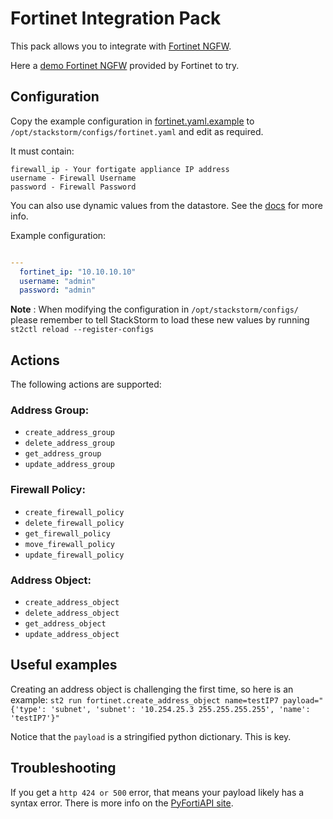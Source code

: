 # Fortinet Integration Pack
This pack allows you to integrate with
[Fortinet NGFW](https://www.fortinet.com/products/next-generation-firewall.html).

Here a [demo Fortinet NGFW](https://fortigate.fortidemo.com) provided by Fortinet to try.

## Configuration
Copy the example configuration in [fortinet.yaml.example](./fortinet.yaml.example) to 
`/opt/stackstorm/configs/fortinet.yaml` and edit as required.

It must contain:

```
firewall_ip - Your fortigate appliance IP address
username - Firewall Username
password - Firewall Password
```

You can also use dynamic values from the datastore. See the 
[docs](https://docs.stackstorm.com/reference/pack_configs.html) for more info.

Example configuration:

```yaml

---
  fortinet_ip: "10.10.10.10"
  username: "admin"
  password: "admin"
```

**Note** : When modifying the configuration in `/opt/stackstorm/configs/` please
           remember to tell StackStorm to load these new values by running
           `st2ctl reload --register-configs`


## Actions

The following actions are supported:

### Address Group:
* ``create_address_group``
* ``delete_address_group``
* ``get_address_group``
* ``update_address_group``
 
### Firewall Policy:
* ``create_firewall_policy``
* ``delete_firewall_policy``
* ``get_firewall_policy``
* ``move_firewall_policy``
* ``update_firewall_policy``
 
### Address Object:
* ``create_address_object``
* ``delete_address_object``
* ``get_address_object``
* ``update_address_object``

## Useful examples

Creating an address object is challenging the first time, so here is an example:
``st2 run fortinet.create_address_object name=testIP7 payload="{'type': 'subnet', 'subnet': '10.254.25.3 255.255.255.255', 'name': 'testIP7'}"``

Notice that the `payload` is a stringified python dictionary. This is key. 

## Troubleshooting

If you get a `http 424 or 500` error, that means your payload likely has a syntax error. There is
 more
 info on the [PyFortiAPI site](https://pyfortiapi.readthedocs.io/en/latest/user/common_issues.html).